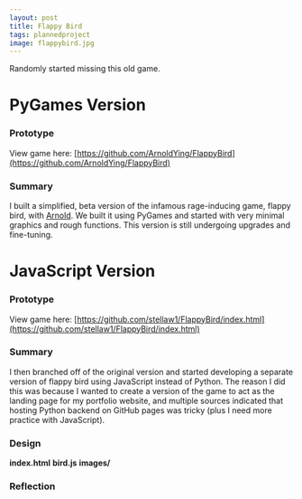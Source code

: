 ```yaml
---
layout: post
title: Flappy Bird
tags: plannedproject
image: flappybird.jpg
---
```


Randomly started missing this old game. 

# PyGames Version

### Prototype
View game here: [https://github.com/ArnoldYing/FlappyBird](https://github.com/ArnoldYing/FlappyBird)

### Summary
I built a simplified, beta version of the infamous rage-inducing game, flappy bird, with [Arnold](https://arnoldying.github.io). We built it using PyGames and started with very minimal graphics and rough functions. This version is still undergoing upgrades and fine-tuning. 



# JavaScript Version

### Prototype
View game here: [https://github.com/stellaw1/FlappyBird/index.html](https://github.com/stellaw1/FlappyBird/index.html)

### Summary 
I then branched off of the original version and started developing a separate version of flappy bird using JavaScript instead of Python. The reason I did this was because I wanted to create a version of the game to act as the landing page for my portfolio website, and multiple sources indicated that hosting Python backend on GitHub pages was tricky (plus I need more practice with JavaScript). 

### Design 
**index.html** 
**bird.js**
**images/**

### Reflection

